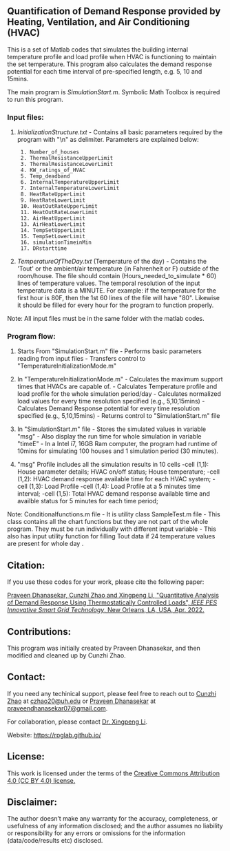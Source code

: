 ## Quantification of Demand Response provided by Heating, Ventilation, and Air Conditioning (HVAC)
This is a set of Matlab codes that simulates the building internal temperature profile and load profile when HVAC is functioning to maintain the set temperature. This program also calculates the demand response potential for each time interval of pre-specified length, e.g. 5, 10 and 15mins. 

The main program is *SimulationStart.m*. Symbolic Math Toolbox is required to run this program.


### Input files:
1. *InitializationStructure.txt* - Contains all basic parameters required by the program with "\n" as delimiter. Parameters are explained below:

		1. Number_of_houses
		2. ThermalResistanceUpperLimit
		3. ThermalResistanceLowerLimit
		4. KW_ratings_of_HVAC
		5. Temp_deadband
		6. InternalTemperatureUpperLimit 
		7. InternalTemperatureLowerLimit
		8. HeatRateUpperLimit
		9. HeatRateLowerLimit 
		10. HeatOutRateUpperLimit
		11. HeatOutRateLowerLimit
		12. AirHeatUpperLimit
		13. AirHeatLowerLimit
		14. TempSetUpperLimit
		15. TempSetLowerLimit
		16. simulationTimeinMin
		17. DRstarttime

		 
2. *TemperatureOfTheDay.txt* (Temperature of the day) - Contains the 'Tout' or the ambient/air temperature (in Fahrenheit or F) outside of the room/house. 
                            The file should contain (Hours_needed_to_simulate * 60) lines of temperature values.
							The temporal resolution of the input temperature data is a MINUTE.
                            For example: if the temperature for the first hour is 80F, then the 1st 60 lines of the file will have "80". Likewise it should be filled for every hour for the program to function properly.

Note: All input files must be in the same folder with the matlab codes.


### Program flow:
 1. Starts From "SimulationStart.m" file
           - Performs basic parameters reading from input files
           - Transfers control to "TemperatureInitializationMode.m"
		   
 2. In "TemperatureInitializationMode.m"
           - Calculates the maximum support times that HVACs are capable of.
           - Calculates Temperature profile and load profile for the whole simulation period/day
           - Calculates normalized load values for every time resolution specified (e.g., 5,10,15mins) 
           - Calculates Demand Response potential for every time resolution specified (e.g., 5,10,15mins) 
           - Returns control to "SimulationStart.m" file
		   
3. In "SimulationStart.m" file
           - Stores the simulated values in variable "msg"
           - Also display the run time for whole simulation in variable "timeE"
           - In a Intel i7, 16GB Ram computer, the program had runtime of 10mins for simulating 100 houses and 1 simulation period (30 minutes).
		   
4. "msg" Profile includes all the simulation results in 10 cells
	   -cell (1,1): House parameter details; HVAC on/off status; House temperature;
	   -cell (1,2): HVAC demand response available time for each HVAC system;
	   -cell (1,3): Load Profile
	   -cell (1,4): Load Profile at a 5 minutes time interval;
	   -cell (1,5): Total HVAC demand response available time and availble status for 5 minutes for each time period;


Note:
Conditionalfunctions.m file
           - It is utility class 
SampleTest.m file
           - This class contains all the chart functions but they are not part of the whole program. They must be run individually with different input variable
           - This also has input utility function for filling Tout data if 24 temperature values are present for whole day .


## Citation:
If you use these codes for your work, please cite the following paper:

<a class="off" href="/papers/Praveen-CunzhiZhao-ISGT-TCL-DR-MG/" target="_blank">Praveen Dhanasekar, Cunzhi Zhao and Xingpeng Li, "Quantitative Analysis of Demand Response Using Thermostatically Controlled Loads", *IEEE PES Innovative Smart Grid Technology*, New Orleans, LA, USA, Apr. 2022.</a>


## Contributions:
This program was initially created by Praveen Dhanasekar, and then modified and cleaned up by Cunzhi Zhao.


## Contact:
If you need any techinical support, please feel free to reach out to <a class="" href="/people/Cunzhi-Zhao/">Cunzhi Zhao</a> at czhao20@uh.edu or <a class="" href="/people/Praveen-Dhanasekar/">Praveen Dhanasekar</a> at praveendhanasekar07@gmail.com.

For collaboration, please contact <a class="" href="/people/Xingpeng-Li/">Dr. Xingpeng Li</a>.

Website: <a class="off" href="/"  target="_blank">https://rpglab.github.io/</a>


## License:
This work is licensed under the terms of the <a class="off" href="https://creativecommons.org/licenses/by/4.0/"  target="_blank">Creative Commons Attribution 4.0 (CC BY 4.0) license.</a>


## Disclaimer:
The author doesn’t make any warranty for the accuracy, completeness, or usefulness of any information disclosed; and the author assumes no liability or responsibility for any errors or omissions for the information (data/code/results etc) disclosed.

